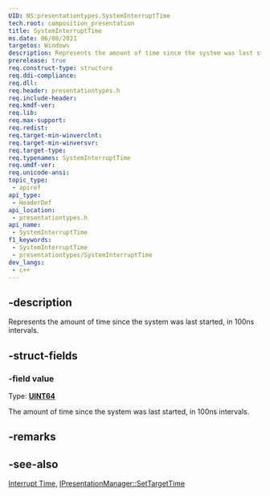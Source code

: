 ```yaml
---
UID: NS:presentationtypes.SystemInterruptTime
tech.root: composition_presentation
title: SystemInterruptTime
ms.date: 06/08/2021
targetos: Windows
description: Represents the amount of time since the system was last started, in 100ns intervals.
prerelease: true
req.construct-type: structure
req.ddi-compliance: 
req.dll: 
req.header: presentationtypes.h
req.include-header: 
req.kmdf-ver: 
req.lib: 
req.max-support: 
req.redist: 
req.target-min-winverclnt: 
req.target-min-winversvr: 
req.target-type: 
req.typenames: SystemInterruptTime
req.umdf-ver: 
req.unicode-ansi: 
topic_type:
 - apiref
api_type:
 - HeaderDef
api_location:
 - presentationtypes.h
api_name:
 - SystemInterruptTime
f1_keywords:
 - SystemInterruptTime
 - presentationtypes/SystemInterruptTime
dev_langs:
 - c++
---
```


## -description

Represents the amount of time since the system was last started, in 100ns intervals.

## -struct-fields

### -field value

Type: **[UINT64](/windows/desktop/winprog/windows-data-types)**

The amount of time since the system was last started, in 100ns intervals.

## -remarks

## -see-also

[Interrupt Time](/windows/win32/sysinfo/interrupt-time), [IPresentationManager::SetTargetTime](../presentation/nf-presentation-ipresentationmanager-settargettime.md)
